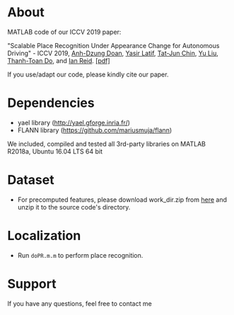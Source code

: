 About
============
MATLAB code of our ICCV 2019 paper:

"Scalable Place Recognition Under Appearance Change for Autonomous Driving" - ICCV 2019, 
[Anh-Dzung Doan](https://sites.google.com/view/dzungdoan/home), 
[Yasir Latif](http://ylatif.github.io/), 
[Tat-Jun Chin](https://cs.adelaide.edu.au/~tjchin/doku.php),
[Yu Liu](https://sites.google.com/site/yuliuunilau/home), 
[Thanh-Toan Do](https://sites.google.com/view/thanhtoando/home), 
and [Ian Reid](https://cs.adelaide.edu.au/~ianr/). 
[[pdf]](http://openaccess.thecvf.com/content_ICCV_2019/papers/Doan_Scalable_Place_Recognition_Under_Appearance_Change_for_Autonomous_Driving_ICCV_2019_paper.pdf)

If you use/adapt our code, please kindly cite our paper.


Dependencies
============

+ yael library (http://yael.gforge.inria.fr/)
+ FLANN library (https://github.com/mariusmuja/flann)

We included, compiled and tested all 3rd-party libraries on MATLAB R2018a, Ubuntu 16.04 LTS 64 bit

Dataset
============

+ For precomputed features, please download work_dir.zip from [here](https://drive.google.com/file/d/1hcuZce8aFiuohwAjxIPvpWTj7M58MlYW/view?usp=sharing)
and unzip it to the source code's directory.



Localization
============

+ Run `doPR.m.m` to perform place recognition. 


Support
============

If you have any questions, feel free to contact me
